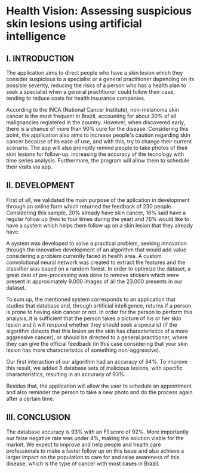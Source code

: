 

# Health Vision:  Assessing suspicious skin lesions using artificial intelligence

## **I.** INTRODUCTION

The application aims to direct people who have a skin lesion which they consider suspicious to a specialist or a general practitioner depending on its possible severity, reducing the risks of a person who has a health plan to seek a specialist when a general practitioner could follow their case, tending to reduce costs for health insurance companies.

According to the INCA (National Cancer Institute), non-melanoma skin cancer is the most frequent in Brazil, accounting for about 30% of all malignancies registered in the country. However, when discovered early, there is a chance of more than 90% cure for the disease. Considering this point, the application also aims to increase people's caution regarding skin cancer because of its ease of use, and with this, try to change their current scenario. The app will also promptly remind people to take photos of their skin lesions for follow-up, increasing the accuracy of the tecnology with time series analysis. Furthermore, the program will allow them to schedule their visits via app.

## **II.**   DEVELOPMENT

First of all, we validated the main purpose of the aplication in development through an online form which returned the feedback of 230 people. Considering this sample, 20% already have skin cancer, 16% said have a regular follow up (two to four times during the year) and 76% would like to have a system which helps them follow up on a skin lesion that they already have. 

A system was developed to solve a practical problem, seeking innovation through the innovative development of an algorithm that would add value considering a problem currently faced in health area. A custom convolutional neural network was created to extract the features and the classifier was based on a random forest. In order to optimize the dataset, a great deal of pre-processing was done to remove stickers which were present in approximately 9.000 images of all the 23.000 presents in our dataset.

To sum up, the mentioned system corresponds to an application that studies that database and, through artificial intelligence, returns if a person is prone to having skin cancer or not. In order for the person to perform this analysis, it is sufficient that the person takes a picture of his or her skin lesion and it will respond whether they should seek a specialist (if the algorithm detects that this lesion on the skin has characteristics of a more aggressive cancer), or should be directed to a general practitioner, where they can give the official feedback (in this case considering that your skin lesion has more characteristics of something non-aggressive). 

Our first interaction of our algorithm had an accuracy of 84%. To improve this result, we added 3 database sets of malicious lesions, with specific characteristics, resulting in an accuracy of 93%.

Besides that, the application will allow the user to schedule an appointment and also reminder the person to take a new photo and do the process again after a certain time.

##  **III.**  CONCLUSION

The database accuracy is 93% with an F1 score of 92%. More importantly our false negative rate was under 4%, making the solution viable for the market. We expect to improve and help people and health care professionals to make a faster follow up on this issue and also achieve a larger impact on the population to care for and raise awareness of this disease, which is the type of cancer with most cases in Brazil.

